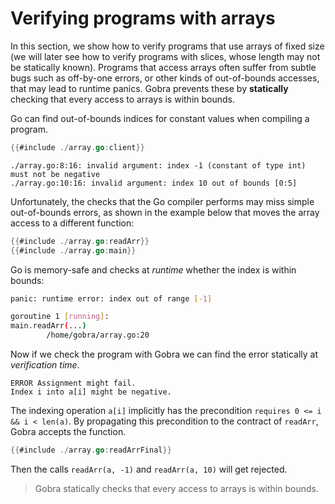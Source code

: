 # Verifying programs with arrays
<!--
explain preconditions of an indexing operation, make it clear that accesses out of bounds are excluded statically -->

In this section, we show how to verify programs that use arrays of fixed size
 (we will later see how to verify programs with slices, whose length may not be statically known).
Programs that access arrays often suffer from subtle bugs such as off-by-one errors, or other kinds of out-of-bounds accesses, that may lead to runtime panics.
Gobra prevents these by **statically** checking that every access to arrays is within bounds.

Go can find out-of-bounds indices for constant values when compiling a program.
``` go does_not_compile
{{#include ./array.go:client}}
```
``` text
./array.go:8:16: invalid argument: index -1 (constant of type int) must not be negative
./array.go:10:16: invalid argument: index 10 out of bounds [0:5]
```
Unfortunately, the checks that the Go compiler performs may miss simple out-of-bounds errors, as shown in the example below that moves the array access to a different function:

``` go panics
{{#include ./array.go:readArr}}
{{#include ./array.go:main}}
```
Go is memory-safe and checks at _runtime_ whether the index is within bounds:
``` sh
panic: runtime error: index out of range [-1]

goroutine 1 [running]:
main.readArr(...)
        /home/gobra/array.go:20
```
Now if we check the program with Gobra we can find the error statically at _verification time_.
``` text
ERROR Assignment might fail. 
Index i into a[i] might be negative.
```

<!-- and postcondition `ensures v == a[i]`. -->
The indexing operation `a[i]` implicitly has the precondition
`requires 0 <= i && i < len(a)`.
By propagating this precondition to the contract of `readArr`, Gobra accepts the function.
``` go verifies
{{#include ./array.go:readArrFinal}}
```
Then the calls `readArr(a, -1)` and `readArr(a, 10)` will get rejected.

> Gobra statically checks that every access to arrays is within bounds.

<!-- this is also checked in specs (e.g. not well defined) -->


